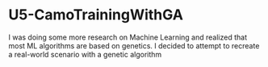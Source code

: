 # U5-CamoTrainingWithGA
I was doing some more research on Machine Learning and realized that most ML algorithms are based on genetics. I decided to attempt to recreate a real-world scenario with a genetic algorithm
